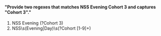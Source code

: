 #### "Provide two regexes that matches NSS Evening Cohort 3 and captures "Cohort 3"."

1. NSS Evening (?<cohort>Cohort 3)
1. NSS\s(Evening|Day)\s(?<cohort>Cohort [1-9]+)
